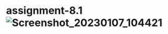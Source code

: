 # assignment-8.1![Screenshot_20230107_104421](https://user-images.githubusercontent.com/113255348/211132456-817f4e94-2b89-4e73-b25e-02cda88b9fa3.png)
